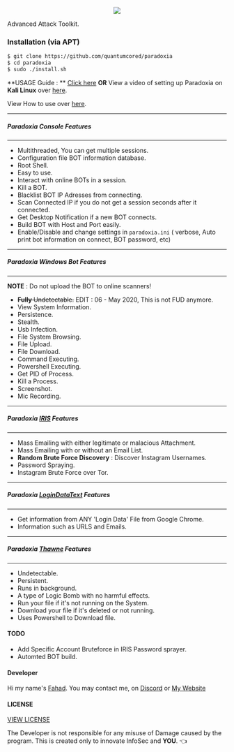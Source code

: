 <p align="center">
  <img src="https://github.com/quantumcored/paradoxia/blob/master/images/logo.png"><br>
</p>
Advanced Attack Toolkit.

### Installation (via APT)
```bash
$ git clone https://github.com/quantumcored/paradoxia
$ cd paradoxia
$ sudo ./install.sh
```
**USAGE Guide : ** [Click here](https://blog.quantumcored.com/?p=6)
**OR** View a video of setting up Paradoxia on **Kali Linux** over [here](https://youtu.be/F4TAdWDlR-w).

View How to use over [here](https://github.com/quantumcored/paradoxia/blob/master/main.md).

---
##### Paradoxia Console Features
---
- Multithreaded, You can get multiple sessions. 
- Configuration file BOT information database. 
- Root Shell. 
- Easy to use. 
- Interact with online BOTs in a session. 
- Kill a BOT. 
- Blacklist BOT IP Adresses from connecting. 
- Scan Connected IP if you do not get a session seconds after it connected. 
- Get Desktop Notification if a new BOT connects. 
- Build BOT with Host and Port easily. 
- Enable/Disable and change settings in ``paradoxia.ini`` ( verbose, Auto print bot information on connect, BOT password, etc) 
---
##### Paradoxia Windows Bot Features
---
**NOTE** : Do not upload the BOT to online scanners!
- ~~**Fully** Undetectable.~~ EDIT : 06 - May 2020, This is not FUD anymore.
- View System Information. 
- Persistence. 
- Stealth. 
- Usb Infection. 
- File System Browsing. 
- File Upload. 
- File Download. 
- Command Executing. 
- Powershell Executing. 
- Get PID of Process. 
- Kill a Process. 
- Screenshot. 
- Mic Recording. 

---
##### Paradoxia [IRIS](https://github.com/quantumcored/paradoxia/tree/master/iris) Features
---
- Mass Emailing with either legitimate or malacious Attachment.
- Mass Emailing with or without an Email List.
- **Random Brute Force Discovery** : Discover Instagram Usernames.
- Password Spraying.
- Instagram Brute Force over Tor.

---
##### Paradoxia [LoginDataText](https://github.com/quantumcored/paradoxia/tree/master/logindatatext) Features
---
- Get information from ANY 'Login Data' File from Google Chrome.
- Information such as URLS and Emails.

---
##### Paradoxia [Thawne](https://github.com/quantumcored/paradoxia/tree/master/thawne) Features
---
- Undetectable.
- Persistent.
- Runs in background.
- A type of Logic Bomb with no harmful effects.
- Run your file if it's not running on the System.
- Download your file if it's deleted or not running.
- Uses Powershell to Download file.

#### TODO 
- Add Specific Account Bruteforce in IRIS Password sprayer.
- Automted BOT build.

#### Developer
Hi my name's [Fahad](https://github.com/quantumcore).
You may contact me, on [Discord](https://discordapp.com/invite/8snh7nx) or [My Website](https://quantumcore.github.io/)

#### LICENSE
[VIEW LICENSE](https://github.com/quantumcored/paradoxia/blob/master/LICENSE) 

The Developer is not responsible for any misuse of Damage caused by the program. This is created only to innovate InfoSec and **YOU**. :point_left:
